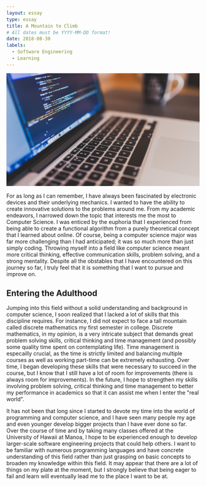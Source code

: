 ```yaml
---
layout: essay
type: essay
title: A Mountain to Climb
# All dates must be YYYY-MM-DD format!
date: 2018-08-30
labels:
  - Software Engineering
  - Learning
---
```

<img class="ui medium right floated rounded image" src="../images/program.jpg">

For as long as I can remember, I have always been fascinated by electronic devices and their underlying mechanics. I wanted to have the ability to create innovative solutions to the problems around me. From my academic endeavors, I narrowed down the topic that interests me the most to Computer Science. I was enticed by the euphoria that I experienced from being able to create a functional algorithm from a purely theoretical concept that I learned about online. Of course, being a computer science major was far more challenging than I had anticipated; it was so much more than just simply coding. Throwing myself into a field like computer science meant more critical thinking, effective communication skills, problem solving, and a strong mentality. Despite all the obstables that I have encountered on this journey so far, I truly feel that it is something that I want to pursue and improve on.

## Entering the Adulthood

Jumping into this field without a solid understanding and background in computer science, I soon realized that I lacked a lot of skills that this discipline requires. For instance, I did not expect to face a tall mountain called discrete mathematics my first semester in college. Discrete mathematics, in my opinion, is a very intricate subject that demands great problem solving skills, critical thinking and time management (and possibly some quality time spent on contemplating life). Time management is especailly crucial, as the time is strictly limited and balancing multiple courses as well as working part-time can be extremely exhausting. Over time, I began developing these skills that were necessary to succeed in the course, but I know that I still have a lot of room for improvements (there is always room for improvements). In the future, I hope to strengthen my skills involving problem solving, critical thinking and time management to better my performance in academics so that it can assist me when I enter the "real world". 

It has not been that long since I started to devote my time into the world of programming and computer science, and I have seen many people my age and even younger develop bigger projects than I have ever done so far. Over the course of time and by taking many classes offered at the University of Hawaii at Manoa, I hope to be experienced enough to develop larger-scale software engineering projects that could help others. I want to be familiar with numerous programming languages and have concrete understanding of this field rather than just grasping on basic concepts to broaden my knowledge within this field. It may appear that there are a lot of things on my plate at the moment, but I strongly believe that being eager to fail and learn will eventually lead me to the place I want to be at.
